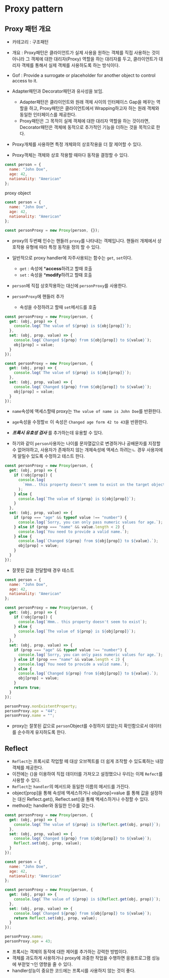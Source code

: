 # Proxy pattern

## Proxy 패턴 개요

- 카테고리 : 구조패턴
- 개요 : Proxy패턴은 클라이언트가 실제 사용을 원하는 객체를 직접 사용하는 것이 아니라 그 객체에 대한 대리자(Proxy) 역할을 하는 대리자를 두고, 클라이언트가 대리자 객체를 통해서 실제 객체를 사용하도록 하는 방식이다. 
- Gof : Provide a surrogate or placeholder for another object to control access to it.

- Adapter패턴과 Decorator패턴과 유사성을 보임. 
    - Adapter패턴은 클라이언트와 원래 객체 사이의 인터페이스 Gap을 메꾸는 역할을 하고, Proxy패턴은 클라이언트에서 Wrapping하고자 하는 원래 객체와 동일한 인터페이스를 제공한다. 
    - Proxy패턴은 그 목적이 실제 객체에 대한 대리자 역할을 하는 것이라면, Decorator패턴은 객체에 동적으로 추가적인 기능을 더하는 것을 목적으로 한다. 

- Proxy개체를 사용하면 특정 개체와의 상호작용을 더 잘 제어할 수 있다. 
- Proxy객체는 객체와 상호 작용할 때마다 동작을 결정할 수 있다. 


```jsx
const person = {
  name: "John Doe",
  age: 42,
  nationality: "American"
};
```
proxy object 
```jsx
const person = {
  name: "John Doe",
  age: 42,
  nationality: "American"
};

const personProxy = new Proxy(person, {});
```
- proxy의 두번째 인수는 핸들러 ```proxy```를 나타내는 객체입니다. 핸들러 개체에서 상호작용 유형에 따라 특정 동작을 정의 할 수 있다. 
- 일반적으로 proxy handler에 자주사용되는 함수는 ```get```, ```set```이다. 
    - ```get``` : 속성에 ***access**하려고 할때 호출
    - ```set``` : 속성을 ***modify**하려고 할때 호출
- ```person```에 직접 상호작용하는 대신에 ```personProxy```를 사용한다. 

- ```personProxy```에 핸들러 추가
    - 속성을 수정하려고 할때 ```set```메서드를 호출
```jsx
const personProxy = new Proxy(person, {
  get: (obj, prop) => {
    console.log(`The value of ${prop} is ${obj[prop]}`);
  },
  set: (obj, prop, value) => {
    console.log(`Changed ${prop} from ${obj[prop]} to ${value}`);
    obj[prop] = value;
  }
});
```

```jsx
const personProxy = new Proxy(person, {
  get: (obj, prop) => {
    console.log(`The value of ${prop} is ${obj[prop]}`);
  },
  set: (obj, prop, value) => {
    console.log(`Changed ${prop} from ${obj[prop]} to ${value}`);
    obj[prop] = value;
  }
});
```
- ```name```속성에 액세스할때 proxy는 ```The value of name is John Doe```를 반환한다. 
- ```age```속성을 수정할ㄸ 이 속성은 ```Changed age form 42 to 43```을 반환한다. 

- ***프록시 유효성 검사*** 를 추가하는데 유용할 수 있다. 
- 하기와 같이 ```person```사용자는 나이를 문자열값으로 변경하거나 공배문자를 지정할 수 없어야하고, 사용자가 존재하지 않는 개체속성에 액세스 하려는ㄴ 경우 사용자에게 알릴수 있도록 수정하고 테스트 한다. 

```jsx
const personProxy = new Proxy(person, {
  get: (obj, prop) => {
    if (!obj[prop]) {
      console.log(
        `Hmm.. this property doesn't seem to exist on the target object`
      );
    } else {
      console.log(`The value of ${prop} is ${obj[prop]}`);
    }
  },
  set: (obj, prop, value) => {
    if (prop === "age" && typeof value !== "number") {
      console.log(`Sorry, you can only pass numeric values for age.`);
    } else if (prop === "name" && value.length < 2) {
      console.log(`You need to provide a valid name.`);
    } else {
      console.log(`Changed ${prop} from ${obj[prop]} to ${value}.`);
      obj[prop] = value;
    }
  }
});
```

- 잘못된 값을 전달할때 경우 테스트 
```jsx
const person = {
  name: "John Doe",
  age: 42,
  nationality: "American"
};

const personProxy = new Proxy(person, {
  get: (obj, prop) => {
    if (!obj[prop]) {
      console.log(`Hmm.. this property doesn't seem to exist`);
    } else {
      console.log(`The value of ${prop} is ${obj[prop]}`);
    }
  },
  set: (obj, prop, value) => {
    if (prop === "age" && typeof value !== "number") {
      console.log(`Sorry, you can only pass numeric values for age.`);
    } else if (prop === "name" && value.length < 2) {
      console.log(`You need to provide a valid name.`);
    } else {
      console.log(`Changed ${prop} from ${obj[prop]} to ${value}.`);
      obj[prop] = value;
    }
    return true;
  }
});

personProxy.nonExistentProperty;
personProxy.age = "44";
personProxy.name = "";
```
- proxy는 잘못된 값으로 ```person```Object를 수정하지 않았는지 확인함으로서 데이터를 순수하게 유지하도록 한다. 

## Reflect
- ```Reflect```는 프록시로 작업할 떼 대상 오브젝트를 더 쉽게 조작할 수 있도록하는 내장 객체를 제공한다. 
- 이전에는 {}을 이용하여 직접 데이터를 가져오고 설정했으나 우리는 이제 ```Refect```를 사용할 수 있다. 
- ```Reflect```는 ```handler```의 메서드와 동일한 이름의 메서드를 가진다. 
- object[prop]을 통해 속성에 액세스하거나 obj[prop]=value 를 통해 값을 설정하는 대신 Reflect.get(), Reflect.set()을 통해 액세스하거나 수정할 수 있다. 
- method는 handler와 동일한 인수를 갖는다. 

```jsx
const personProxy = new Proxy(person, {
  get: (obj, prop) => {
    console.log(`The value of ${prop} is ${Reflect.get(obj, prop)}`);
  },
  set: (obj, prop, value) => {
    console.log(`Changed ${prop} from ${obj[prop]} to ${value}`);
    Reflect.set(obj, prop, value);
  }
});
```

```jsx
const person = {
  name: "John Doe",
  age: 42,
  nationality: "American"
};

const personProxy = new Proxy(person, {
  get: (obj, prop) => {
    console.log(`The value of ${prop} is ${Reflect.get(obj, prop)}`);
  },
  set: (obj, prop, value) => {
    console.log(`Changed ${prop} from ${obj[prop]} to ${value}`);
    return Reflect.set(obj, prop, value);
  }
});

personProxy.name;
personProxy.age = 43;
```

- 프록시는 객체의 동작에 대한 제어를 추가하는 강력한 방법이다. 
- 객체를 과도하게 사용하거나 proxy에 과중한 작업을 수행하면 응용프로그램 성능에 부젇엊ㄱ인 영향을 줄 수 있다. 
- handler성능이 중요한 코드에는 프록시를 사용하지 않는 것이 좋다. 
